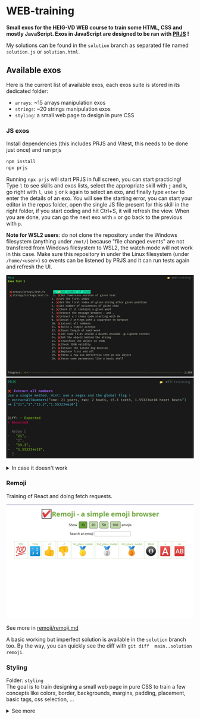 # WEB-training
**Small exos for the HEIG-VD WEB course to train some HTML, CSS and mostly JavaScript. Exos in JavaScript are designed to be ran with [PRJS](https://github.com/samuelroland/prjs) !**

My solutions can be found in the `solution` branch as separated file named `solution.js` or `solution.html`.

<!-- todo: how to make PRJS work without this step ? -->

## Available exos
Here is the current list of available exos, each exos suite is stored in its dedicated folder:
- `arrays`: ~15 arrays manipulation exos
- `strings`: ~20 strings manipulation exos
- `styling`: a small web page to design in pure CSS

### JS exos

Install dependencies (this includes PRJS and Vitest, this needs to be done just once) and run prjs
```sh
npm install
npx prjs
```

Running `npx prjs` will start PRJS in full screen, you can start practicing! Type `l` to see skills and exos lists, select the appropriate skill with `j` and `k`, go right with `l`, use `j` or `k` again to select an exo, and finally type `enter` to enter the details of an exo. You will see the starting error, you can start your editor in the repos folder, open the single JS file present for this skill in the right folder, if you start coding and hit Ctrl+S, it will refresh the view. When you are done, you can go the next exo with `n` or go back to the previous with `p`.

**Note for WSL2 users**: do not clone the repository under the Windows filesystem (anything under `/mnt/`) because "file changed events" are not transfered from Windows filesystem to WSL2, the watch mode will not work in this case. Make sure this repository in under the Linux filesystem (under `/home/<user>`) so events can be listened by PRJS and it can run tests again and refresh the UI.

![prjs list of exos on arrays and strings](imgs/prjs-list.png)
![prjs details of the exo with error on the returned list](imgs/prjs-details.png)

<details>
<summary>In case it doesn't work</summary>
Check the PRJS repository README for some known issues !

If it really doesn't work, you can still run the exos with Vitest directly, but the experience will be reduced...

```sh
npx vitest --bail 1
```
The `--bail 1` make the runner stop at first fail so you can see output of failed test one after the other. Vitest run tests in watch mode by default so open your terminal along your IDE so you can see both !

![IDE view when running tests](imgs/ide.png)

</details>

### Remoji
Training of React and doing fetch requests.

![demo](remoji/demo.gif)

See more in [remoji/remoji.md](remoji/remoji.md)

A basic working but imperfect solution is available in the `solution` branch too. By the way, you can quickly see the diff with `git diff  main..solution remoji`.

### Styling
Folder: `styling`  
The goal is to train designing a small web page in pure CSS to train a few concepts like colors, border, backgrounds, margins, padding, placement, basic tags, css selection, ...

<details>
<summary>See more</summary>

Install the Live Server extension in VSCode, open `styling/index.html`, open the live preview and start designing this page:

![styling.png](imgs/styling.png)

- TODO: make the page train flexbox and grid
- TODO: make other smaller exos to train CSS styling like a form

</details>
